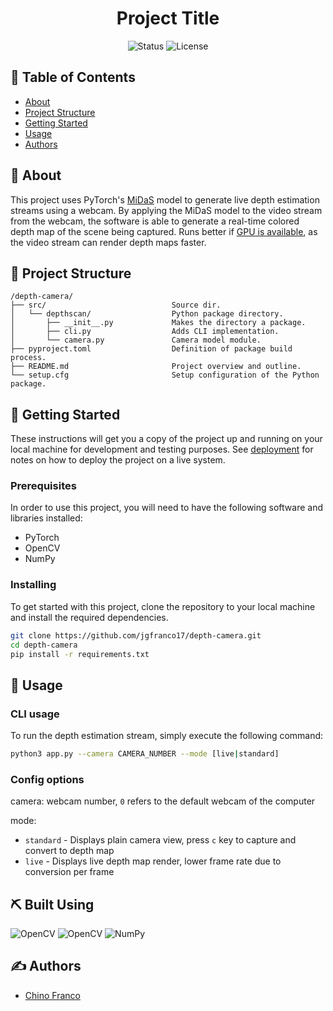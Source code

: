 <h1 align="center">Project Title</h1>

<div align="center">

![Status](https://img.shields.io/badge/status-active-success.svg)
![License](https://img.shields.io/github/license/jgfranco17/depth-camera?color=blue)

</div>

## 📝 Table of Contents

* [About](#about)
* [Project Structure](#structure)
* [Getting Started](#getting_started)
* [Usage](#usage)
* [Authors](#authors)

## 🔎 About <a name = "about"></a>

This project uses PyTorch's [MiDaS](https://pytorch.org/hub/intelisl_midas_v2/) model to generate live depth estimation streams using a webcam. By applying the MiDaS model to the video stream from the webcam, the software is able to generate a real-time colored depth map of the scene being captured. Runs better if [GPU is available](https://pytorch.org/docs/stable/notes/cuda.html), as the video stream can render depth maps faster.

## 🔧 Project Structure <a name = "structure"></a>

```
/depth-camera/
├── src/                            Source dir.
│   └── depthscan/                  Python package directory.
│       ├── __init__.py             Makes the directory a package.
│       ├── cli.py                  Adds CLI implementation.
│       └── camera.py               Camera model module.
├── pyproject.toml                  Definition of package build process.
├── README.md                       Project overview and outline.
└── setup.cfg                       Setup configuration of the Python package.
```

## 🏁 Getting Started <a name = "getting_started"></a>

These instructions will get you a copy of the project up and running on your local machine for development and testing purposes. See [deployment](#deployment) for notes on how to deploy the project on a live system.

### Prerequisites

In order to use this project, you will need to have the following software and libraries installed:  
* PyTorch
* OpenCV
* NumPy

### Installing

To get started with this project, clone the repository to your local machine and install the required dependencies.

```bash
git clone https://github.com/jgfranco17/depth-camera.git
cd depth-camera
pip install -r requirements.txt
```

## 🚀 Usage <a name = "usage"></a>

### CLI usage

To run the depth estimation stream, simply execute the following command:

```bash
python3 app.py --camera CAMERA_NUMBER --mode [live|standard]
```

### Config options

camera: webcam number, `0` refers to the default webcam of the computer  

mode:  
- `standard` - Displays plain camera view, press `c` key to capture and convert to depth map
- `live` - Displays live depth map render, lower frame rate due to conversion per frame

## ⛏️ Built Using <a name = "built_using"></a>
![OpenCV](https://img.shields.io/badge/PyTorch-1.13.0-green?style=for-the-badge&logo=pytorch) ![OpenCV](https://img.shields.io/badge/OpenCV-4.6.0-green?style=for-the-badge&logo=opencv) ![NumPy](https://img.shields.io/badge/numpy-1.23.4-green?style=for-the-badge&logo=numpy)

## ✍️ Authors <a name = "authors"></a>

- [Chino Franco](https://github.com/jgfranco17)

